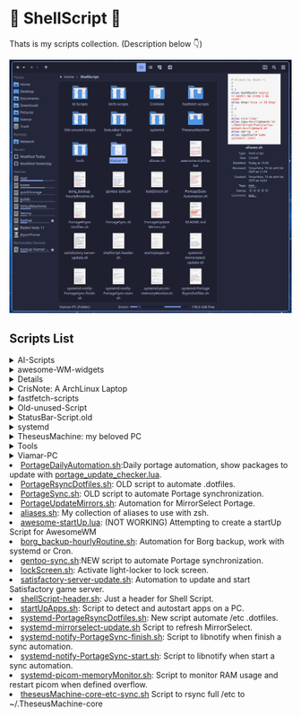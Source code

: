 # 🐚 ShellScript 📜

Thats is my scripts collection. (Description below 👇)

![Scripts preview](https://github.com/jKy0n/ShellScript/blob/main/.media/screenshot-2025-06-30.png)


## Scripts List

<details>
    <summary>AI-Scripts</summary>
        <ul>
            <li><a href="https://github.com/jKy0n/ShellScript/blob/main/AI-Scripts/AI-Shell-SystemInformation.sh">AI-Shell-SystemInformation.sh</a>: Script to make AI better response system info.</li>
            <li><a href="https://github.com/jKy0n/ShellScript/blob/main/AI-Scripts/deepShell.sh">deepShell.sh</a>: Script to interact with Ollama and format the output.</li>
            <li><a href="https://github.com/jKy0n/ShellScript/blob/main/AI-Scripts/ollama-pretty.sh">ollama-pretty.sh</a>: makes AI output more pretty. (ex. using glow)</li>
            <li><a href="https://github.com/jKy0n/ShellScript/blob/main/AI-Scripts/ollama-read-meta.sh">ollama-read-meta.sh</a>: Allow AI to read metadata and bring more details.</li>
            <li><a href="https://github.com/jKy0n/ShellScript/blob/main/AI-Scripts/ollama-read.sh">ollama-read.sh</a>: Allow AI to read some data and bring more details.</li>
        </ul>
</details>
<details>
    <summary>awesome-WM-widgets</summary>
        <ul>
            <li><a href=""></li>
            <li><a href=""></li>
            <li><a href=""></li>
        </ul>
</details>
<details>
    <summary>BtrFS-Script</summary>
        <ul>
            <li><a href="https://github.com/jKy0n/ShellScript/blob/main/btrfs-scripts/btrfs-slow-balance-home.sh">btrfs-slow-balance-home.sh</a>: (do NOT use) Worst way to balance a volume.</li>
            <li><a href="https://github.com/jKy0n/ShellScript/blob/main/btrfs-scripts/btrfs-slow-balance-timeshift.sh">btrfs-slow-balance-timeshift.sh</a>: (do NOT use) Worst way to balance a volume.</li>
            <li><a href="https://github.com/jKy0n/ShellScript/blob/main/btrfs-scripts/btrfs-slow-balance.sh">btrfs-slow-balance.sh</a>: (do NOT use) Worst way to balance a volume.</li>
            <li><a href="https://github.com/jKy0n/ShellScript/blob/main/btrfs-scripts/filesystem-show-script.sh">Filesystem-show-script.sh</a>: For better view filesystem at all.</li>
        </ul>
</details>
<details>
    <summary>CrisNote: A ArchLinux Laptop</summary>
        <ul>
            <details>
                <summary>StatusBar-Script</summary>
                    <ul>
                        <li><a href="https://github.com/jKy0n/ShellScript/blob/main/CrisNote/StatusBar-Scripts/battery-widget.sh">battery-widget.sh</a>: StatusBar script to extract battery level</li>
                        <li><a href="https://github.com/jKy0n/ShellScript/blob/main/CrisNote/StatusBar-Scripts/CPU-freq-monitor.sh">CPU-freq-monitor.sh</a>: StatusBar script to extract CPU frequency in GHz</li>
                        <li><a href="https://github.com/jKy0n/ShellScript/blob/main/CrisNote/StatusBar-Scripts/CPU-temp-monitor.sh">CPU-temp-monitor.sh</a>: StatusBar script to extract CPU temperature in ºC</li>
                        <li><a href="https://github.com/jKy0n/ShellScript/blob/main/CrisNote/StatusBar-Scripts/CPU-usage-monitor.sh">CPU-usage-monitor.sh</a>: StatusBar script to extract CPU usage in %</li>
                        <li><a href="https://github.com/jKy0n/ShellScript/blob/main/CrisNote/StatusBar-Scripts/RAM-usage-monitor.sh">RAM-usage-monitor.sh</a>: StatusBar script to extract RAM usage in %</li>
                    </ul>
            </details>
            <details>
                <summary>StatusBar-Script.old</summary>
                    <ul>
                        <li><a href="https://github.com/jKy0n/ShellScript/blob/main/CrisNote/StatusBar-Scripts.old/crisNoteBatteryLevel">crisNoteBatteryLevel</a>: StatusBar script to extract battery level</li>
                        <li><a href="https://github.com/jKy0n/ShellScript/blob/main/CrisNote/StatusBar-Scripts.old/crisNoteCpuTemp">crisNoteCpuTemp</a>: (old) StatusBar script to extract CPU temperature in ºC</li>
                        <li><a href="https://github.com/jKy0n/ShellScript/blob/main/CrisNote/StatusBar-Scripts.old/CrisNoteCPUtemp.sh">CrisNoteCPUtemp.sh</a>: StatusBar script to extract CPU temperature in ºC</li>
                        <li><a href="https://github.com/jKy0n/ShellScript/blob/main/CrisNote/StatusBar-Scripts.old/CrisNotoBatteryCapacity.sh">CrisNotoBatteryCapacity.sh</a>: StatusBar script to extract battery level</li>
                    </ul>
            </details>
                <li><a href="https://github.com/jKy0n/ShellScript/blob/main/CrisNote/startUpApps-CrisNote.sh">startUpApps-CrisNote</a>: Script to autostart apps on CrisNote.</li>
        </ul>
</details>
<details>
    <summary>fastfetch-scripts</summary>
        <ul>
            <li><a href="https://github.com/jKy0n/ShellScript/blob/main/fastfetch-scripts/fastfetch-MoBo-info.sh">fastfetch-MoBo-info.sh</a>: Extract only MoBo info necessary</li>
            <li><a href="https://github.com/jKy0n/ShellScript/blob/main/fastfetch-scripts/fastfetch-btrfs%2Bbees-version.sh">fastfetch-btrfs+bees-version.sh</a>: Extract btrfs and bees version at same time</li>
            <li><a href="https://github.com/jKy0n/ShellScript/blob/main/fastfetch-scripts/fastfetch-zsh%2Btmux-version.sh">fastfetch-zsh+tmux-version.sh</a>: Extract zsh and tmux version at same time</li>
        </ul>
</details>
<details>
    <summary>Old-unused-Script</summary>
        <ul>
            <li><a href= "https://github.com/jKy0n/ShellScript/blob/main/Old-unused-Scripts/awesome-notify-test.sh">awesome-notify-test.sh</a>: Just a test for awesomeWM notifications.</li>
            <li><a href= "https://github.com/jKy0n/ShellScript/blob/main/Old-unused-Scripts/backInTime-gpgKeys-backup.sh">backInTime-gpgKeys-backup.sh</a>: Automation for encryptation GPG keys.</li>
            <li><a href= "https://github.com/jKy0n/ShellScript/blob/main/Old-unused-Scripts/feh_custom">feh_custom</a>: Script to fix feh (app) window size.</li>
            <li><a href= "https://github.com/jKy0n/ShellScript/blob/main/Old-unused-Scripts/gentoo-addUSEpackage.sh">gentoo-addUSEpackage.sh</a>: (won't work) Script to add package and flags to portage use packages.</li>
            <li><a href= "https://github.com/jKy0n/ShellScript/blob/main/Old-unused-Scripts/gentoo-update.sh">gentoo-update.sh</a>: Fast way to update portage - substitute by better systemd automation.</li>
            <li><a href= "https://github.com/jKy0n/ShellScript/blob/main/Old-unused-Scripts/jkyon-scrub.sh">jkyon-scrub.sh</a>: scrub all my disks at same time, or close to this.</li>
            <li><a href= "https://github.com/jKy0n/ShellScript/blob/main/Old-unused-Scripts/kdeConnect-refresh.sh">kdeConnect-refresh.sh</a>: script to refesh KDEconnect - not needed anymore.</li>
            <li><a href= "https://github.com/jKy0n/ShellScript/blob/main/Old-unused-Scripts/mycompsize.sh">mycompsize.sh</a>: Script to emule compsize app, but worse.</li>
            <li><a href= "https://github.com/jKy0n/ShellScript/blob/main/Old-unused-Scripts/myfetch.sh">myfetch.sh</a>: When I used neofech and not have (don't know how) storage support.</li>
            <li><a href= "https://github.com/jKy0n/ShellScript/blob/main/Old-unused-Scripts/notification-test.sh">notification-test.sh</a>: Just a script to test libnnotify.</li>
            <li><a href= "https://github.com/jKy0n/ShellScript/blob/main/Old-unused-Scripts/snapShotsPreview.sh">snapShotsPreview.sh</a>: Script to view btrfs snapshots disk usage.</li>
        </ul>
</details>
<details>
    <summary>StatusBar-Script.old</summary>
        <ul>
            <li><a href="https://github.com/jKy0n/ShellScript/blob/main/StatusBar-Scripts.old/awesomeWidget-CPU-freq-monitor.sh">awesomeWidget-CPU-freq-monitor.sh</a>: Extract CPU frequency in MHz to statusBar.</li>
            <li><a href="https://github.com/jKy0n/ShellScript/blob/main/StatusBar-Scripts.old/awesomeWidget-gpu0freq.sh">awesomeWidget-gpu0freq.sh</a>: Extract GPU0 frequency in MHz to statusBar.</li>
            <li><a href="https://github.com/jKy0n/ShellScript/blob/main/StatusBar-Scripts.old/awesomeWidget-gpu0temp.sh">awesomeWidget-gpu0temp.sh</a>: Extract GPU0 temperature in ºC to statusBar.</li>
            <li><a href="https://github.com/jKy0n/ShellScript/blob/main/StatusBar-Scripts.old/awesomeWidget-gpu0usage-fast.sh">awesomeWidget-gpu0usage-fast.sh</a>: Fast way to extract GPU0 usage in % to statusBar.</li>
            <li><a href="https://github.com/jKy0n/ShellScript/blob/main/StatusBar-Scripts.old/awesomeWidget-gpu1freq.sh">awesomeWidget-gpu1freq.sh</a>: Extract GPU1 frequency in MHz to statusBar.</li>
            <li><a href="https://github.com/jKy0n/ShellScript/blob/main/StatusBar-Scripts.old/awesomeWidget-gpu1temp.sh">awesomeWidget-gpu1temp.sh</a>: Extract GPU1 temperature in ºC to statusBar.</li>
            <li><a href="https://github.com/jKy0n/ShellScript/blob/main/StatusBar-Scripts.old/awesomeWidget-PSU-monitor.sh">awesomeWidget-PSU-monitor.sh</a>: Extract PSU power in W to statusBar.</li>
            <li><a href="https://github.com/jKy0n/ShellScript/blob/main/StatusBar-Scripts.old/awesomeWidget-PSU-temp-monitor.sh">awesomeWidget-PSU-temp-monitor.sh</a>: Extract PSU VRM temperature in ºC to statusBar.</li>
            <li><a href="https://github.com/jKy0n/ShellScript/blob/main/StatusBar-Scripts.old/awesomeWidget-trackingAwesomeMemoryUse.sh">awesomeWidget-trackingAwesomeMemoryUse</a>: Extract amount of awesomeWM memory in GB to statusBar.</li>
            <li><a href="https://github.com/jKy0n/ShellScript/blob/main/StatusBar-Scripts.old/dwmBlocksCpuTemp">dwmBlocksCpuTemp</a>: Extract CPU temperature in ºC to statusBar.</li>
            <li><a href="https://github.com/jKy0n/ShellScript/blob/main/StatusBar-Scripts.old/dwmBlocksCpuUsage">dwmBlocksCpuUsage</a>: Extract CPU usage in % to statusBar.</li>
            <li><a href="https://github.com/jKy0n/ShellScript/blob/main/StatusBar-Scripts.old/dwmBlocksMemUsage">dwmBlocksMemUsage</a>: Extract RAM usage in % to statusBar.</li>
            <li><a href="https://github.com/jKy0n/ShellScript/blob/main/StatusBar-Scripts.old/dwmBlocksNice">dwmBlocksNice</a>: Extract Nice number to statusBar.</li>
            <li><a href="https://github.com/jKy0n/ShellScript/blob/main/StatusBar-Scripts.old/dwmBlocksUpdates">dwmBlocksUpdates</a>: Extract numeber of portage packages to update to statusBar.</li>
            <li><a href="https://github.com/jKy0n/ShellScript/blob/main/StatusBar-Scripts.old/dwmBlocksVolumeAudio">dwmBlocksVolumeAudio</a>: Extract Volume level from pactl to statusBar.</li>
            <li><a href="https://github.com/jKy0n/ShellScript/blob/main/StatusBar-Scripts.old/memoryUsage-widget.sh">memoryUsage-widget.sh</a>: Another way to extract RAM usage in GB to statusBar.</li>
        </ul>
</details>
<details>
    <summary>systemd</summary>
        <ul>
            <li><a href="https://github.com/jKy0n/ShellScript/blob/main/systemd/backInTime-gpgKeys-Backup.service">backInTime-gpgKeys-Backup.service</a>: systemd service to encrypt GPG keys before backup.</li>
            <li><a href="https://github.com/jKy0n/ShellScript/blob/main/systemd/backInTime-gpgKeys-Backup.timer">backInTime-gpgKeys-Backup.timer</a>: systemd timer to encrypt GPG keys before backup.</li>
            <li><a href="https://github.com/jKy0n/ShellScript/blob/main/systemd/backintime-backup-job.service"> backintime-backup-job.service</a>: systemd service for BackInTime backup job.</li>
            <li><a href="https://github.com/jKy0n/ShellScript/blob/main/systemd/backintime-backup-job.timer"> backintime-backup-job.timer</a>: systemd timer for BackInTime backup job.</li>
            <li><a href="https://github.com/jKy0n/ShellScript/blob/main/systemd/borgBackup-jkyon.service"> borgBackup-jkyon.service</a>: systemd service for Borg backup job. (my actual backup service)</li>
            <li><a href="https://github.com/jKy0n/ShellScript/blob/main/systemd/borgBackup-jkyon.timer"> borgBackup-jkyon.timer</a>: systemd timer for Borg backup job. (my actual backup service)</li>
            <li><a href="https://github.com/jKy0n/ShellScript/blob/main/systemd/gpt4all.service"> gpt4all.service</a>: Just a service to limit GPT4all resources using systemd.</li>
            <li><a href="https://github.com/jKy0n/ShellScript/blob/main/systemd/jkyon-picom-memoryUsageMonitor.service"> jkyon-picom-memoryUsageMonitor.service</a>: Service to monitoring memory usage of picom (compositor).</li>
            <li><a href="https://github.com/jKy0n/ShellScript/blob/main/systemd/jkyon-picom-memoryUsageMonitor.timer"> jkyon-picom-memoryUsageMonitor.timer</a>: Timer from monitoring memory usage of picom (compositor).</li>
            <li><a href="https://github.com/jKy0n/ShellScript/blob/main/systemd/jkyon-picom.service"> jkyon-picom.service</a>: Service to restart picom (compositor) service.</li>
            <li><a href="https://github.com/jKy0n/ShellScript/blob/main/systemd/jkyon-systemd-PortageRsyncDotfiles.service"> jkyon-systemd-PortageRsyncDotfiles.service</a>: Service to do rsync from /etc to ~/.theseusMachine-core </li>
            <li><a href="https://github.com/jKy0n/ShellScript/blob/main/systemd/jkyon-systemd-PortageRsyncDotfiles.timer"> jkyon-systemd-PortageRsyncDotfiles.timer</a>: Timer to do rsync from /etc to ~/.theseusMachine-core</li>
            <li><a href="https://github.com/jKy0n/ShellScript/blob/main/systemd/jkyon-systemd-notify-test.service"> jkyon-systemd-notify-test.service</a>: Just a service to test libnotify (notifications).</li>
            <li><a href="https://github.com/jKy0n/ShellScript/blob/main/systemd/jkyon-systemd-notify-test.timer"> jkyon-systemd-notify-test.timer</a>: Just a service (timer) to test libnotify (notifications).</li>
            <li><a href="https://github.com/jKy0n/ShellScript/blob/main/systemd/lockScreen.service"> lockScreen.service</a>: A service to call <a href ="https://github.com/jKy0n/ShellScript/blob/main/lockScreen.sh"> lockScreen.sh</a>. </li>
            <li><a href="https://github.com/jKy0n/ShellScript/blob/main/systemd/pipewire-reset.service"> pipewire-reset.service</a>: Service to restart pipewire after hours to avoid odd noises.</li>
            <li><a href="https://github.com/jKy0n/ShellScript/blob/main/systemd/pipewire-reset.timer"> pipewire-reset.timer</a>: Service (timer) to restart pipewire after hours to avoid odd noises.</li>
            <li><a href="https://github.com/jKy0n/ShellScript/blob/main/systemd/pipewire-session-manager.service"> pipewire-session-manager.service</a>: Service to start pipewire and wireplumber with user/system.</li>
            <li><a href="https://github.com/jKy0n/ShellScript/blob/main/systemd/polkit-gnome-authentication-agent.service"> polkit-gnome-authentication-agent.service</a>: Service to start Gnome Polkit with user or system. </li>
        </ul>
</details>
<details>
    <summary>TheseusMachine: my beloved PC</summary>
        <ul>
            <details>
                <summary>StatusBar-Scripts</summary>
                    <ul>
                        <li><a href="https://github.com/jKy0n/ShellScript/blob/main/TheseusMachine/StatusBar-Scripts/CPU-freq-monitor.sh">CPU-freq-monitor.sh</a>: Better way to extract CPU frequency in GHz to statusBar.</li>
                        <li><a href="https://github.com/jKy0n/ShellScript/blob/main/TheseusMachine/StatusBar-Scripts/CPU-temp-monitor.sh">CPU-temp-monitor.sh</a>: Better way to extract CPU temperature in ºC to statusBar.</li>
                        <li><a href="https://github.com/jKy0n/ShellScript/blob/main/TheseusMachine/StatusBar-Scripts/CPU-usage-monitor.sh">CPU-usage-monitor.sh</a>: Better way to extract CPU usage in % to statusBar.</li>
                        <li><a href="https://github.com/jKy0n/ShellScript/blob/main/TheseusMachine/StatusBar-Scripts/GPU-freq-monitor.sh">GPU-freq-monitor.sh</a>: Better way to extract GPU frequency in MHz to statusBar.</li>
                        <li><a href="https://github.com/jKy0n/ShellScript/blob/main/TheseusMachine/StatusBar-Scripts/GPU-temp-monitor.sh">GPU-temp-monitor.sh</a>: Better way to extract GPU temperature in ºC to statusBar.</li>
                        <li><a href="https://github.com/jKy0n/ShellScript/blob/main/TheseusMachine/StatusBar-Scripts/GPU-usage-monitor.sh">GPU-usage-monitor.sh</a>: Better way to extract GPU usage in % to statusBar.</li>
                        <li><a href="https://github.com/jKy0n/ShellScript/blob/main/TheseusMachine/StatusBar-Scripts/PSU-temp-monitor.sh">PSU-temp-monitor.sh</a>: Script to extract PSU VRM temperature in ºC to statusBar.</li>
                        <li><a href="https://github.com/jKy0n/ShellScript/blob/main/TheseusMachine/StatusBar-Scripts/RAM-usage-monitor.sh">RAM-usage-monitor.sh</a>: Better way to extract RAM usage in % to statusBar.</li>
                    </ul>
            </details>
                <li><a href="https://github.com/jKy0n/ShellScript/blob/main/TheseusMachine/startUpApps-TheseusMachine.sh"> startUpApps-TheseusMachine.sh</a>: Script to autostart apps on TheseusMachine. </li>
                <li><a href="https://github.com/jKy0n/ShellScript/blob/main/TheseusMachine/tmux-quickstart.sh"> tmux-quickstart.sh</a>: Script to start tmux with panels pre-config . </li>
        </ul>
</details>
<details>
    <summary>Tools</summary>
        <ul>
            <li><a href="https://github.com/jKy0n/ShellScript/blob/main/Tools/OpenSeeFace.sh">OpenSeeFace.sh</a>: OpenSeeFace automation script.</li>
            <li><a href="https://github.com/jKy0n/ShellScript/blob/main/Tools/ananicy-exclude.sh">ananicy-exclude.sh</a>: Script to quick add exclude program on Ananicy.</li>
            <li><a href="https://github.com/jKy0n/ShellScript/blob/main/Tools/avisoNoTerminal.sh">avisoNoTerminal.sh</a>: This script alert when a command finished</li>
            <li><a href="https://github.com/jKy0n/ShellScript/blob/main/Tools/gentoo-unmaskPackage.sh">gentoo-unmaskPackage.sh</a>: Quick add a package on Portage umaskpackes list </li>
            <li><a href="https://github.com/jKy0n/ShellScript/blob/main/Tools/ls-font-char.sh">ls-font-char.sh</a>: List system fonts available.</li>
            <li><a href="https://github.com/jKy0n/ShellScript/blob/main/Tools/picom-restartRoutine.sh">picom-restartRoutine.sh</a>: Script to restart Picom when memory limit (defined) overflows.</li>
            <li><a href="https://github.com/jKy0n/ShellScript/blob/main/Tools/pipewire-restart.sh">pipewire-restart.sh</a>: Script to restart Pipewire and Wireplumber to avoid odd noises</li>
            <li><a href="https://github.com/jKy0n/ShellScript/blob/main/Tools/watch19.sh">watch19.sh</a>: Script to monitoring (watch) with low impact and diferences highlighted.</li>
            <li><a href="https://github.com/jKy0n/ShellScript/blob/main/Tools/xclip-output-to-clipboard.sh">xclip-output-to-clipboard.sh</a>: Super handy script made to copy output from a command, good for log analysis with AI. </li>
        </ul>
</details>
<details>
    <summary>Viamar-PC</summary>
        <ul>
            <details>
                <summary>Scripts</summary>
                    <ul>
                        <li><a href="https://github.com/jKy0n/ShellScript/blob/main/Viamar-PC/Scripts/fastfetch-align-box.py">fastfetch-align-box.py</a>: (DON'T WORK) Script to generate a fastfetch config with textbox.</li>
                        <li><a href="https://github.com/jKy0n/ShellScript/blob/main/Viamar-PC/Scripts/jkyon-borg-backup_hourly.sh">jkyon-borg-backup_hourly.sh</a>: Script to do a backup hourly with Borg.</li>
                        <li><a href="https://github.com/jKy0n/ShellScript/blob/main/Viamar-PC/Scripts/screen-lock.sh">screen-lock.sh</a>: (DON'T WORK PROPERLY) script use light-locker to lock session on screensaver.</li>
                    </ul>
            </details>
            <details>
                <summary>StatusBar-Scripts</summary>
                    <ul>
                        <li><a href="https://github.com/jKy0n/ShellScript/blob/main/Viamar-PC/StatusBar-Scripts/CPU-freq-monitor.sh">CPU-freq-monitor.sh</a>: Better way to extract CPU frequency in GHz to statusBar.</li>
                        <li><a href="https://github.com/jKy0n/ShellScript/blob/main/Viamar-PC/StatusBar-Scripts/CPU-temp-monitor.sh">CPU-temp-monitor.sh</a>: Better way to extract CPU temperature in ºC to statusBar.</li>
                        <li><a href="https://github.com/jKy0n/ShellScript/blob/main/Viamar-PC/StatusBar-Scripts/CPU-usage-monitor.sh">CPU-usage-monitor.sh</a>: Better way to extract CPU usage in % to statusBar.</li>
                        <li><a href="https://github.com/jKy0n/ShellScript/blob/main/Viamar-PC/StatusBar-Scripts/RAM-usage-monitor.sh">RAM-usage-monitor.sh</a>: Better way to extract RAM usage in % to statusBar.</li>
                    </ul>
            </details>
            <details>
                <summary>systemd</summary>
                    <ul>
                        <details>
                            <summary>root-level</summary>
                                <ul>
                                    <li><a href="https://github.com/jKy0n/ShellScript/blob/main/Viamar-PC/systemd/root-level/pacman-cache-update.service">pacman-cache-update.service</a>: Service to update pacman/paru cache, work with: <a href="https://github.com/jKy0n/Viamar-dotfiles/blob/master/.config/awesome/jkyon-widgets/paru_update_checker.lua">paru_update_checker.lua</a>, a awesomeWM widget.</li>
                                    <li><a href="https://github.com/jKy0n/ShellScript/blob/main/Viamar-PC/systemd/root-level/pacman-cache-update.timer">pacman-cache-update.timer</a>: Timer to update pacman/paru cache, work with: <a href="https://github.com/jKy0n/Viamar-dotfiles/blob/master/.config/awesome/jkyon-widgets/paru_update_checker.lua">paru_update_checker.lua</a>, a awesomeWM widget..</li>
                                </ul>
                        </details>
                            <li><a href="https://github.com/jKy0n/ShellScript/blob/main/Viamar-PC/systemd/gpt4all.service">gpt4all.service</a>: Just a systemd service to limit resources for GPT4All.</li>
                            <li><a href="https://github.com/jKy0n/ShellScript/blob/main/Viamar-PC/systemd/jkyon-borg-backup.service">jkyon-borg-backup.service</a>: systemd service for Borg backup job. (my actual backup service)</li>
                            <li><a href="https://github.com/jKy0n/ShellScript/blob/main/Viamar-PC/systemd/jkyon-borg-backup.timer">jkyon-borg-backup.timer</a>: systemd timer for Borg backup job. (my actual backup service)</li>
                    </ul>
            </details>
            <li><a href="https://github.com/jKy0n/ShellScript/blob/main/Viamar-PC/startUpApps-Viamar-PC.sh">startUpApps-Viamar-PC.sh</a>: Script to autostart apps on Viamar-PC.</li>
        </ul>
</details>
<li><a href="https://github.com/jKy0n/ShellScript/blob/main/PortageDailyAutomation.sh">PortageDailyAutomation.sh</a>:Daily portage automation, show packages to update with <a href="https://github.com/jKy0n/TheseusMachine-dotfiles/blob/main/.config/awesome/jkyon-widgets/portage_update_checker.lua">portage_update_checker.lua</a>.</li>
<li><a href="https://github.com/jKy0n/ShellScript/blob/main/PortageRsyncDotfiles.sh">PortageRsyncDotfiles.sh</a>: OLD script to automate .dotfiles.</li>
<li><a href="https://github.com/jKy0n/ShellScript/blob/main/PortageSync.sh">PortageSync.sh</a>: OLD script to automate Portage synchronization.</li>
<li><a href="https://github.com/jKy0n/ShellScript/blob/main/PortageUpdateMirrors.sh">PortageUpdateMirrors.sh</a>: Automation for MirrorSelect Portage.</li>
<li><a href="https://github.com/jKy0n/ShellScript/blob/main/aliases.sh">aliases.sh</a>: My collection of aliases to use with zsh.</li>
<li><a href="https://github.com/jKy0n/ShellScript/blob/main/awesome-startUp.lua">awesome-startUp.lua</a>: (NOT WORKING) Attempting to create a startUp Script for AwesomeWM</li>
<li><a href="https://github.com/jKy0n/ShellScript/blob/main/borg_backup-hourlyRoutine.sh">borg_backup-hourlyRoutine.sh</a>: Automation for Borg backup, work with systemd or Cron.</li>
<li><a href="https://github.com/jKy0n/ShellScript/blob/main/gentoo-sync.sh">gentoo-sync.sh</a>:NEW script to automate Portage synchronization.</li>
<li><a href="https://github.com/jKy0n/ShellScript/blob/main/lockScreen.sh">lockScreen.sh</a>: Activate light-locker to lock screen.</li>
<li><a href="https://github.com/jKy0n/ShellScript/blob/main/satisfactory-server-update.sh">satisfactory-server-update.sh</a>: Automation to update and start Satisfactory game server.</li>
<li><a href="https://github.com/jKy0n/ShellScript/blob/main/shellScript-header.sh">shellScript-header.sh</a>: Just a header for Shell Script.</li>
<li><a href="https://github.com/jKy0n/ShellScript/blob/main/startUpApps.sh">startUpApps.sh</a>: Script to detect and autostart apps on a PC.</li>
<li><a href="https://github.com/jKy0n/ShellScript/blob/main/systemd-PortageRsyncDotfiles.sh">systemd-PortageRsyncDotfiles.sh</a>: New script automate /etc .dotfiles.</li>
<li><a href="https://github.com/jKy0n/ShellScript/blob/main/systemd-mirrorselect-update.sh">systemd-mirrorselect-update.sh</a> Script to refresh MirrorSelect.</li>
<li><a href="https://github.com/jKy0n/ShellScript/blob/main/systemd-notify-PortageSync-finish.sh">systemd-notify-PortageSync-finish.sh</a>: Script to libnotify when finish a sync automation.</li>
<li><a href="https://github.com/jKy0n/ShellScript/blob/main/systemd-notify-PortageSync-start.sh">systemd-notify-PortageSync-start.sh</a>: Script to libnotify when start a sync automation.</li>
<li><a href="https://github.com/jKy0n/ShellScript/blob/main/systemd-picom-memoryMonitor.sh">systemd-picom-memoryMonitor.sh</a>: Script to monitor RAM usage and restart picom when defined overflow.</li>
<li><a href="https://github.com/jKy0n/ShellScript/blob/main/theseusMachine-core-etc-sync.sh">theseusMachine-core-etc-sync.sh</a> Script to rsync full /etc to ~/.TheseusMachine-core </li>
